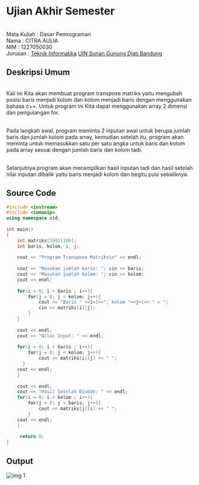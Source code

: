 # Ujian Akhir Semester 
<br>Mata Kuliah 	: Dasar Pemrograman
<br> Nama : CITRA AULIA
<br>NIM : 1227050030
<br>Jurusan		: [Teknik Informatika](http://if.uinsgd.ac.id/) [UIN Sunan Gunung Djati Bandung](https://uinsgd.ac.id/) 

## Deskripsi Umum
<br> Kali ini Kita akan membuat program transpose matriks yaitu mengubah posisi baris menjadi kolom dan kolom menjadi baris dengan menggunakan bahasa c++. Untuk program ini Kita dapat menggunakan array 2 dimensi dan pengulangan for.

<br> Pada langkah awal, program meminta 2 inputan awal untuk berupa jumlah baris dan jumlah kolom pada array, kemudian setelah itu, program akan meminta untuk memasukkan satu per satu angka untuk baris dan kolom pada array sesuai dengan jumlah baris dan kolom tadi.

<br> Selanjutnya program akan menampilkan hasil inputan tadi dan hasil setelah nilai inputan dibalik yaitu baris menjadi kolom dan begitu pula sebaliknya.

## Source Code
```cpp
#include <iostream>
#include <iomanip>
using namespace std;
 
int main()
{
	int matriks[100][100];
	int baris, kolom, i, j;
  
	cout << "Program Transpose Matriks\n" << endl;
	
	cout << "Masukan jumlah baris: "; cin >> baris;
	cout << "Masukan jumlah kolom: "; cin >> kolom;
	cout << endl;
 
	for(i = 0; i < baris ; i++){
    	for(j = 0; j < kolom; j++){
      		cout << "Baris " <<i+1<<", kolom "<<j+1<< " = ";
      		cin >> matriks[i][j];
		}
	}
	
	cout << endl;
 	cout << "Nilai Input: " << endl;
 
	for(i = 0; i < baris ; i++){
		for(j = 0; j < kolom; j++){
			cout << matriks[i][j] << " ";
  	  }
    cout << endl;
	}
 
	cout << endl;
	cout << "Hasil Setelah Diubah: " << endl;
	for(i = 0; i < kolom ; i++){
		for(j = 0; j < baris; j++){
    		cout << matriks[j][i] << " ";
   		}
	cout << endl;
	}
  
	 return 0;
}
```

## Output
![img 1](https://user-images.githubusercontent.com/121267209/209328139-117aa7f7-91d9-40d9-9d6c-42e1a47a0721.png)
